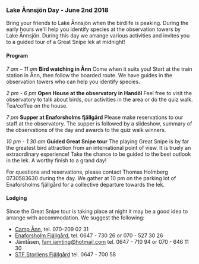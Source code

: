 ### Lake Ånnsjön Day - June 2nd 2018

Bring your friends to Lake Ånnsjön when the birdlife is peaking. During the early hours we'll help you identify species at the observation towers by Lake Ånnsjön. During this day we arrange various activities and invites you to a guided tour of a Great Snipe lek at midnight!


#### Program

*7 am – 11 am*
**Bird watching in Ånn**
Come when it suits you! Start at the train station in Ånn, then follow the boarded route. We have guides in the observation towers who can help you identify species.

*2 pm - 6 pm*
**Open House at the observatory in Handöl**
Feel free to visit the observatory to talk about birds, our activities in the area or do the quiz walk. Tea/coffee on the house.

*7 pm*
**Supper at Enaforsholms fjällgård**
Please make reservations to our staff at the observatory. The supper is followed by a slideshow, summary of the observations of the day and awards to the quiz walk winners.

*10 pm - 1.30 am*
**Guided Great Snipe tour**
The playing Great Snipe is by far the greatest bird attraction from an international point of view. It is truely an extraordinary experience! Take the chance to be guided to the best outlook in the lek. A worthy finish to a grand day!

For questions and reservations, please contact Thomas Holmberg 0730583630 during the day. We gather at 10 pm on the parking lot of Enaforsholms fjällgård for a collective departure towards the lek.


#### Lodging

Since the Great Snipe tour is taking place at night it may be a good idea to arrange with accommodation. We suggest the following:

- [Camp Ånn][6], tel. 070-209 02 31
- [Enaforsholm Fjällgård][1], tel. 0647 - 730 26 or 070 - 527 30 26
- Jämtåsen, [fam.jamting@hotmail.com][2] tel. 0647 - 710 94 or 070 - 646 11 30
- [STF Storliens Fjällgård][3] tel. 0647 - 700 58

<!--
#### Organizer
Lake Ånnsjön Bird Observatory in cooperation with [Jämtland&nbsp;County&nbsp;Administrative&nbsp;Board][4] and [Studiefrämjandet][5].
-->

[1]: <http://www.enaforsholm.se/>
[2]: <mailto:fam.jamting@hotmail.com>
[3]: <http://www.storliensfjallgard.se/>
[4]: <http://www.lansstyrelsen.se/jamtland/en/Pages/default.aspx>
[5]: <http://www.studieframjandet.se/>
[6]: <http://campann.se/>